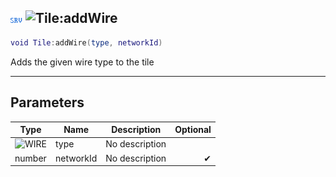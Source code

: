 ## ![server](../../.gitbook/assets/server.png) ![Tile](./readme/tile "mention"):addWire

```lua
void Tile:addWire(type, networkId)
```

Adds the given wire type to the tile

------
## Parameters

| Type   | Name | Description | Optional |
| ------ | ---- | ----------- | -------: |
| ![WIRE](./readme/wire "mention") | type | No description |  |
| number | networkId | No description | ✔ |

